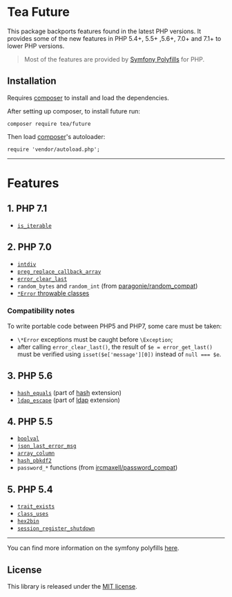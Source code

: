 # Tea Future

This package backports features found in the latest PHP versions.
It provides some of the new features in PHP 5.4+, 5.5+ ,5.6+, 7.0+ and 7.1+ to lower PHP versions.

> Most of the features are provided by [Symfony Polyfills][] for PHP.

## Installation

Requires [composer][] to install and load the dependencies.

After setting up composer, to install future run:

    composer require tea/future

Then load [composer][]'s autoloader:

    require 'vendor/autoload.php';

-----------------------------------------

# Features

## 1. PHP 7.1

- [`is_iterable`](http://php.net/is_iterable)


## 2. PHP 7.0

- [`intdiv`](http://php.net/intdiv)
- [`preg_replace_callback_array`](http://php.net/preg_replace_callback_array)
- [`error_clear_last`](http://php.net/error_clear_last)
- `random_bytes` and `random_int` (from [paragonie/random_compat](https://github.com/paragonie/random_compat))
- [`*Error` throwable classes](http://php.net/Error)

### Compatibility notes

To write portable code between PHP5 and PHP7, some care must be taken:
- `\*Error` exceptions must be caught before `\Exception`;
- after calling `error_clear_last()`, the result of `$e = error_get_last()` must be
  verified using `isset($e['message'][0])` instead of `null === $e`.


## 3. PHP 5.6

- [`hash_equals`](http://php.net/hash_equals)  (part of [hash](http://php.net/hash) extension)
- [`ldap_escape`](http://php.net/ldap_escape) (part of [ldap](http://php.net/ldap) extension)


## 4. PHP 5.5

- [`boolval`](http://php.net/boolval)
- [`json_last_error_msg`](http://php.net/json_last_error_msg)
- [`array_column`](http://php.net/array_column)
- [`hash_pbkdf2`](http://php.net/hash_pbkdf2)
- `password_*` functions (from [ircmaxell/password_compat](https://github.com/ircmaxell/password_compat))


## 5. PHP 5.4

- [`trait_exists`](http://php.net/trait_exists)
- [`class_uses`](http://php.net/class_uses)
- [`hex2bin`](http://php.net/hex2bin)
- [`session_register_shutdown`](http://php.net/session_register_shutdown)

-----------------

You can find more information on the symfony polyfills [here][symfony polyfills].


## License

This library is released under the [MIT license](LICENSE).



[composer]: https://getcomposer.org/ "Dependency Manager for PHP"
[symfony polyfills]: https://github.com/symfony/polyfill